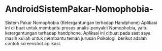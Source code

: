 # AndroidSistemPakar-Nomophobia-
Sistem Pakar Nomophobia (Ketergantungan terhadap Handphone)
Aplikasi ini di buat untuk membantu proses analisi penyakit Nomophobia, yaitu ketergantungan terhadap handphone.
Aplikasi ini dibuat pada saat saya masih kuliah untuk membantu teman jurusan Psikologi.
berikut adalah contoh screenshot aplikasi.
